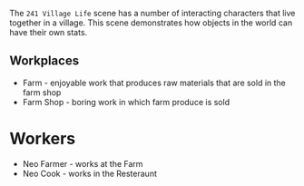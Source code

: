 The `241 Village Life` scene has a number of interacting characters that live together in a village. This scene demonstrates how objects in the world can have their own stats.

## Workplaces

* Farm - enjoyable work that produces raw materials that are sold in the farm shop
* Farm Shop - boring work in which farm produce is sold

# Workers

* Neo Farmer - works at the Farm
* Neo Cook - works in the Resteraunt


